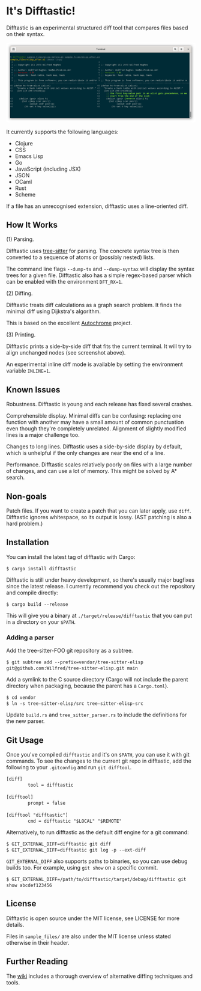 # It's Difftastic!

Difftastic is an experimental structured diff tool that compares files
based on their syntax.

![screenshot](img/difftastic.png)

It currently supports the following languages:

* Clojure
* CSS
* Emacs Lisp
* Go
* JavaScript (including JSX)
* JSON
* OCaml
* Rust
* Scheme

If a file has an unrecognised extension, difftastic uses a
line-oriented diff.

## How It Works

(1) Parsing.

Difftastic uses
[tree-sitter](https://tree-sitter.github.io/tree-sitter/) for
parsing. The concrete syntax tree is then converted to a sequence of
atoms or (possibly nested) lists.

The command line flags `--dump-ts` and `--dump-syntax` will display
the syntax trees for a given file. Difftastic also has a simple regex-based
parser which can be enabled with the environment `DFT_RX=1`.

(2) Diffing.

Difftastic treats diff calculations as a graph search problem. It
finds the minimal diff using Dijkstra's algorithm.

This is based on the excellent
[Autochrome](https://fazzone.github.io/autochrome.html) project.

(3) Printing.

Difftastic prints a side-by-side diff that fits the current
terminal. It will try to align unchanged nodes (see screenshot above).

An experimental inline diff mode is available by setting the
environment variable `INLINE=1`.

## Known Issues

Robustness. Difftastic is young and each release has fixed several
crashes.

Comprehensible display. Minimal diffs can be confusing: replacing
one function with another may have a small amount of common
punctuation even though they're completely unrelated. Alignment of
slightly modified lines is a major challenge too.

Changes to long lines. Difftastic uses a side-by-side display by
default, which is unhelpful if the only changes are near the end of a
line.

Performance. Difftastic scales relatively poorly on files with a large
number of changes, and can use a lot of memory. This might be solved
by A* search.

## Non-goals

Patch files. If you want to create a patch that you can later apply,
use `diff`. Difftastic ignores whitespace, so its output is
lossy. (AST patching is also a hard problem.)

## Installation

You can install the latest tag of difftastic with Cargo:

```
$ cargo install difftastic
```

Difftastic is still under heavy development, so there's usually major
bugfixes since the latest release. I currently recommend you check out
the repository and compile directly:

```
$ cargo build --release
```

This will give you a binary at `./target/release/difftastic` that you
can put in a directory on your `$PATH`.

### Adding a parser

Add the tree-sitter-FOO git repository as a subtree. 

```
$ git subtree add --prefix=vendor/tree-sitter-elisp git@github.com:Wilfred/tree-sitter-elisp.git main
```

Add a symlink to the C source directory (Cargo will not include the
parent directory when packaging, because the parent has a `Cargo.toml`).

```
$ cd vendor
$ ln -s tree-sitter-elisp/src tree-sitter-elisp-src
```
Update `build.rs` and `tree_sitter_parser.rs` to include the
definitions for the new parser.

## Git Usage

Once you've compiled `difftastic` and it's on `$PATH`, you can use it
with git commands. To see the changes to the current git repo in
difftastic, add the following to your `.gitconfig` and run
`git difftool`.

```
[diff]
        tool = difftastic

[difftool]
        prompt = false

[difftool "difftastic"]
        cmd = difftastic "$LOCAL" "$REMOTE"
```

Alternatively, to run difftastic as the default diff engine for a git
command:

```
$ GIT_EXTERNAL_DIFF=difftastic git diff
$ GIT_EXTERNAL_DIFF=difftastic git log -p --ext-diff
```

`GIT_EXTERNAL_DIFF` also supports paths to binaries, so you can use
debug builds too. For example, using `git show` on a specific commit.

```
$ GIT_EXTERNAL_DIFF=/path/to/difftastic/target/debug/difftastic git show abcdef123456
```

## License

Difftastic is open source under the MIT license, see LICENSE for more
details.

Files in `sample_files/` are also under the MIT license unless stated
otherwise in their header.

## Further Reading

The [wiki](https://github.com/Wilfred/difftastic/wiki) includes a
thorough overview of alternative diffing techniques and tools.
